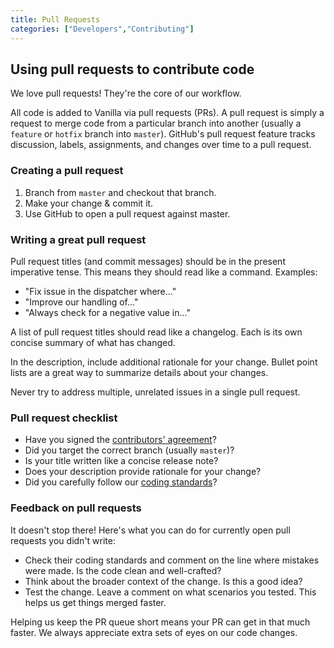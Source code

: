```yaml
---
title: Pull Requests
categories: ["Developers","Contributing"]
---
```


## Using pull requests to contribute code

We love pull requests! They're the core of our workflow.

All code is added to Vanilla via pull requests (PRs). A pull request is simply a request to merge code from a particular branch into another (usually a `feature` or `hotfix` branch into `master`). GitHub's pull request feature tracks discussion, labels, assignments, and changes over time to a pull request. 

### Creating a pull request

1. Branch from `master` and checkout that branch.
2. Make your change & commit it.
3. Use GitHub to open a pull request against master.

### Writing a great pull request

Pull request titles (and commit messages) should be in the present imperative tense. This means they should read like a command. Examples: 

* "Fix issue in the dispatcher where..."
* "Improve our handling of..."
* "Always check for a negative value in..."

A list of pull request titles should read like a changelog. Each is its own concise summary of what has changed.

In the description, include additional rationale for your change. Bullet point lists are a great way to summarize details about your changes.

Never try to address multiple, unrelated issues in a single pull request.

### Pull request checklist

* Have you signed the [contributors' agreement](http://vanillaforums.org/contributors)?
* Did you target the correct branch (usually `master`)?
* Is your title written like a concise release note?
* Does your description provide rationale for your change?
* Did you carefully follow our [coding standards](/developers/contributing/coding-standard)?

### Feedback on pull requests

It doesn't stop there! Here's what you can do for currently open pull requests you didn't write:

* Check their coding standards and comment on the line where mistakes were made. Is the code clean and well-crafted?
* Think about the broader context of the change. Is this a good idea?
* Test the change. Leave a comment on what scenarios you tested. This helps us get things merged faster.

Helping us keep the PR queue short means your PR can get in that much faster. We always appreciate extra sets of eyes on our code changes.